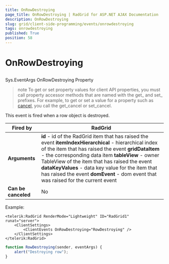 ```yaml
---
title: OnRowDestroying
page_title: OnRowDestroying | RadGrid for ASP.NET AJAX Documentation
description: OnRowDestroying
slug: grid/client-side-programming/events/onrowdestroying
tags: onrowdestroying
published: True
position: 58
---
```


# OnRowDestroying



## 

Sys.EventArgs OnRowDestroying Property

>note To get or set property values for client API properties, you must call property accessor methods that are named with the get_ and set_ prefixes. For example, to get or set a value for a property such as [cancel](http://msdn.microsoft.com/en-us/library/bb310859.aspx), you call the get_cancel or set_cancel.
>


This event is fired when a row object is destroyed.


|  **Fired by**  | RadGrid |
| ------ | ------ |
| **Arguments** | **id** - id of the RadGrid item that has raised the event **itemIndexHierarchical** - hierarchical index of the item that has raised the event **gridDataItem** - the corresponding data item **tableView** - owner TableView of the item that has raised the event **dataKeyValues** - data key value for the item that has raised the event **domEvent** - dom event that was raised for the current event|
| **Can be canceled** |No|

Example:

````ASP.NET
<telerik:RadGrid RenderMode="Lightweight" ID="RadGrid1" runat="server">
    <ClientSettings>
        <ClientEvents OnRowDestroying="RowDestroying" />
    </ClientSettings>
</telerik:RadGrid>
````



````JavaScript
function RowDestroying(sender, eventArgs) {
    alert("Destroying row");
}
````


